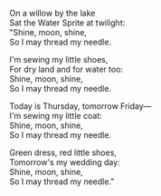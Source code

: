 On a willow by the lake  
Sat the Water Sprite at twilight:  
"Shine, moon, shine,  
So I may thread my needle.

I'm sewing my little shoes,  
For dry land and for water too:  
Shine, moon, shine,  
So I may thread my needle.

Today is Thursday, tomorrow Friday—  
I'm sewing my little coat:  
Shine, moon, shine,  
So I may thread my needle.

Green dress, red little shoes,  
Tomorrow's my wedding day:  
Shine, moon, shine,  
So I may thread my needle."